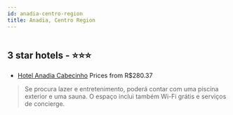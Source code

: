 ```yaml
---
id: anadia-centro-region
title: Anadia, Centro Region
---
```


<center><img src="https://i.travelapi.com/hotels/4000000/3620000/3617100/3617072/419d9240_z.jpg" alt="" /></center>


##  3 star hotels - ⭐️⭐️⭐️

-    [Hotel Anadia Cabecinho](https://www.hurb.com/br/aud/https://www.hurb.com/br/hotels/anadia/hotel-anadia-cabecinho-HT-3YWL?cmp=18055) Prices from R$280.37
   > Se procura lazer e entretenimento, poderá contar com uma piscina exterior e uma sauna. O espaço inclui também Wi-Fi grátis e serviços de concierge.
